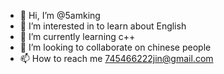 - 👋 Hi, I’m @5amking
- 👀 I’m interested in to learn about English
- 🌱 I’m currently learning c++
- 💞️ I’m looking to collaborate on chinese people
- 📫 How to reach me 745466222jin@gmail.com
<!---
5amking/5amking is a ✨ special ✨ repository because its `README.md` (this file) appears on your GitHub profile.
You can click the Preview link to take a look at your changes.
--->
